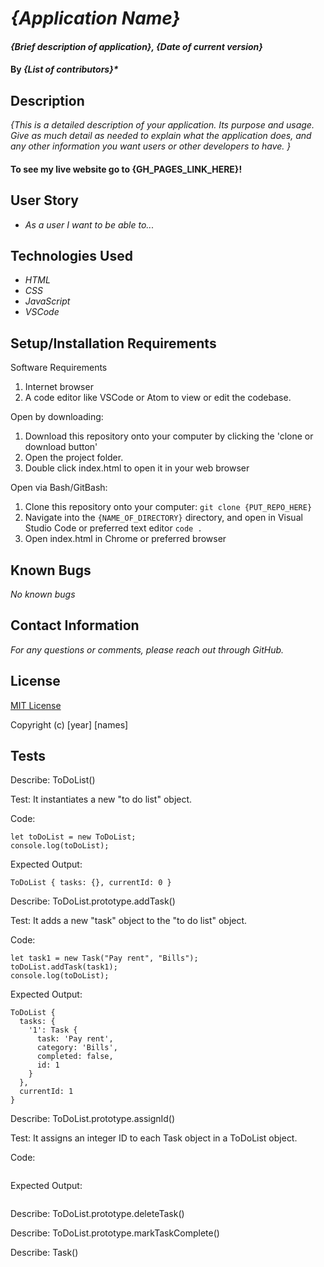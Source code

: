 # _{Application Name}_

#### _{Brief description of application}, {Date of current version}_

#### By _**{List of contributors}***_

## Description

_{This is a detailed description of your application. Its purpose and usage.  Give as much detail as needed to explain what the application does, and any other information you want users or other developers to have. }_

#### To see my live website go to {GH_PAGES_LINK_HERE}!

## User Story

* _As a user I want to be able to..._

## Technologies Used

* _HTML_
* _CSS_
* _JavaScript_
* _VSCode_

## Setup/Installation Requirements

Software Requirements
1. Internet browser
2. A code editor like VSCode or Atom to view or edit the codebase.

Open by downloading:
1. Download this repository onto your computer by clicking the 'clone or download button'
2. Open the project folder.
2. Double click index.html to open it in your web browser

Open via Bash/GitBash:
1. Clone this repository onto your computer:
`git clone {PUT_REPO_HERE}`
2. Navigate into the `{NAME_OF_DIRECTORY}` directory, and open in Visual Studio Code or preferred text editor
`code .`
3. Open index.html in Chrome or preferred browser


## Known Bugs

_No known bugs_

## Contact Information

_For any questions or comments, please reach out through GitHub._

## License

[MIT License](license)

Copyright (c) [year] [names]

## Tests

Describe: ToDoList()

Test: It instantiates a new "to do list" object.

Code:
```
let toDoList = new ToDoList;
console.log(toDoList);
```
Expected Output:
```
ToDoList { tasks: {}, currentId: 0 }
```

Describe: ToDoList.prototype.addTask()

Test: It adds a new "task" object to the "to do list" object.

Code:
```let toDoList = new ToDoList;
let task1 = new Task("Pay rent", "Bills");
toDoList.addTask(task1);
console.log(toDoList);
```
Expected Output:
```
ToDoList {
  tasks: {
    '1': Task {
      task: 'Pay rent',
      category: 'Bills',
      completed: false,
      id: 1
    }
  },
  currentId: 1
}
```

Describe: ToDoList.prototype.assignId()

Test: It assigns an integer ID to each Task object in a ToDoList object.

Code:
```
```
Expected Output:
```
```



Describe: ToDoList.prototype.deleteTask()



Describe: ToDoList.prototype.markTaskComplete()



Describe: Task()

